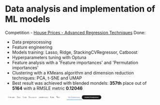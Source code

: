 # Data analysis and implementation of ML models
Competition - [House Prices - Advanced Regression Techniques](https://www.kaggle.com/c/house-prices-advanced-regression-techniques/overview)
Done:
- Data preprocessing
- Feature engineering
- Models training: Lasso, Ridge, StackingCVRegressor, Catboost
- Hyperparameters tuning with Optuna
- Feature analysis with a 'Feature importances' and 'Permutation importances'
- Clustering with a KMeans algorithm and dimension reduction techniques: PCA, t-SNE and UMAP
- Best result was achieved with blended mondels: __357th__ place out of __5164__ with a RMSLE metric __0.12046__
<img src="static/del.jpg" width="320" />

